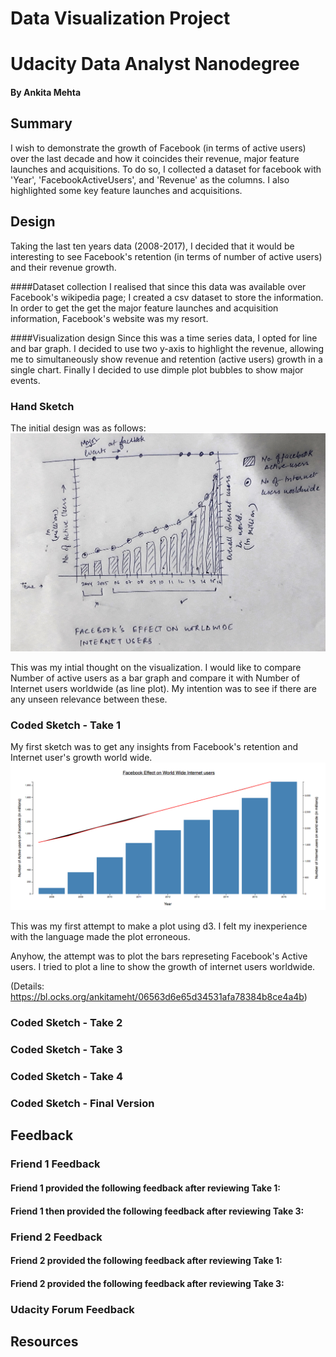 # Data Visualization Project
# Udacity Data Analyst Nanodegree
#### By Ankita Mehta

## Summary

I wish to demonstrate the growth of Facebook (in terms of active users) over the last decade and how it coincides their revenue, major feature launches and acquisitions. To do so, I collected a dataset for facebook with 'Year', 'FacebookActiveUsers', and 'Revenue' as the columns. I also highlighted some key feature launches and acquisitions.

## Design
Taking the last ten years data (2008-2017), I decided that it would be interesting to see Facebook's retention (in terms of number of active users) and their revenue growth. 

####Dataset collection
I realised that since this data was available over Facebook's wikipedia page; I created a csv dataset to store the information. In order to get the get the major feature launches and acquisition information, Facebook's website was my resort.

####Visualization design
Since this was a time series data, I opted for line and bar graph. I decided to use two y-axis to highlight the revenue, allowing me to simultaneously show revenue and retention (active users) growth in a single chart. Finally I decided to use dimple plot bubbles to show major events.

### Hand Sketch
The initial design was as follows:
![Hand Sketch](https://github.com/ankitameht/UdacityDataAnalystNanoDegree/blob/master/P6/DataVisualization_Project/data/initial.jpg)

This was my intial thought on the visualization. I would like to compare Number of active users as a bar graph and compare it with Number of Internet users worldwide (as line plot). My intention was to see if there are any unseen relevance between these.

### Coded Sketch - Take 1
My first sketch was to get any insights from Facebook's retention and Internet user's growth world wide.
![Take 1](https://github.com/ankitameht/UdacityDataAnalystNanoDegree/blob/master/P6/DataVisualization_Project/Take1.png)

This was my first attempt to make a plot using d3. I felt my inexperience with the language made the plot erroneous.

Anyhow, the attempt was to plot the bars represeting Facebook's Active users. I tried to plot a line to show the growth of internet users worldwide. 


(Details: https://bl.ocks.org/ankitameht/06563d6e65d34531afa78384b8ce4a4b)


### Coded Sketch - Take 2

### Coded Sketch - Take 3

### Coded Sketch - Take 4

### Coded Sketch - Final Version


## Feedback

### Friend 1 Feedback

#### Friend 1 provided the following feedback after reviewing Take 1:

#### Friend 1 then provided the following feedback after reviewing Take 3:

### Friend 2 Feedback

#### Friend 2 provided the following feedback after reviewing Take 1:

#### Friend 2 provided the following feedback after reviewing Take 3:


### Udacity Forum Feedback


## Resources